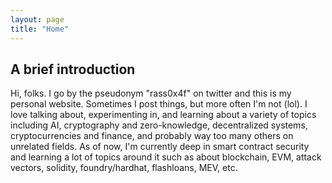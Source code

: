```yaml
---
layout: page
title: "Home"
---
```



## A brief introduction

Hi, folks. I go by the pseudonym "rass0x4f" on twitter and this is my personal website. Sometimes I post things, but more often I'm not (lol). I love talking about, experimenting in, and learning about a variety of topics including AI, cryptography and zero-knowledge, decentralized systems, cryptocurrencies and finance, and probably way too many others on unrelated fields. As of now, I'm currently deep in smart contract security and learning a lot of topics around it such as about blockchain, EVM, attack vectors, solidity, foundry/hardhat, flashloans, MEV, etc.  

<div id="custom-substack-embed"></div>


<script>
  window.CustomSubstackWidget = {
    substackUrl: "Fthar.substack.com",
    placeholder: "example@gmail.com",
    buttonText: "Subscribe",
    theme: "orange"
  };
</script>
<script src="https://substackapi.com/widget.js" async></script>

